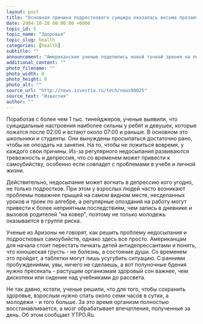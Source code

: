```yaml
---
layout: post
title: "Основная причина подросткового суицида оказалась весьма прозаичной"
date: 2004-10-28 00:00:00 +0000
topic_id: 5
topic_name: "Здоровье"
topic_slug: health
categories: [health]
subtitle: ""
announcement: "Американские ученые поделились новой точкой зрения на подростковые самоубийства. По мнению специалистов из Университета Аризоны, молодежь сводит счеты с жизнью не из-за неразделенной любви, разногласий с родителями и гормональных всплесков, а потому, что недостаточно спит."
additional_content: ""
photo_filename: ""
photo_width: 0
photo_height: 0
photo_alt: ""
source_url: "http://news.izvestia.ru/tech/news90025"
source_text: "Известия"
author: ""
---
```

Поработав с более чем 1 тыс. тинейджеров, ученые выявили, что суицидальные настроения наиболее сильны у ребят и девушек, которые ложатся после 02:00 и встают около 07:00 и раньше. В основном это школьники и студенты. Они вынуждены просыпаться достаточно рано, чтобы не опоздать на занятия. На то, чтобы не ложиться вовремя, у каждого свои причины. Из-за регулярного недосыпания развиваются тревожность и депрессия, что со временем может привести к самоубийству, особенно если совпадет с проблемами в учебе и личной жизни.

Действительно, недосыпание может вогнать в депрессию кого угодно, не только подростков. При этом у взрослых людей часто возникают проблемы поважнее прыщей на самом видном месте, несделанных уроков и троек по алгебре, а регулярные опоздания на работу могут привести к более неприятным последствиям, чем запись в дневнике и вызовов родителей "на ковер", поэтому не только молодежь оказывается в группе риска.

Ученые из Аризоны не говорят, как решить проблему недосыпания и подростковых самоубийств, однако здесь все просто. Американцам для начала стоит перестать пичкать детей антидепрессантами и понять, что юношеская грусть - не болезнь, а состояние души. Со временем это пройдет, а таблетки могут лишь усугубить ситуацию. С ранними пробуждениями, увы, ничего не сделаешь, а вот полуночные бдения нужно пресекать - растущим организмам здоровый сон важнее, чем дискотеки или сидение над учебниками до рассвета.

Не так давно, кстати, ученые решили, что для того, чтобы сохранить здоровье, взрослым нужно спать около семи часов в сутки, а молодежи - и того больше. За это время организм полностью восстанавливается, а мозг обрабатывает впечатления, полученные за день. Об этом сообщает YTPO.Ru.
